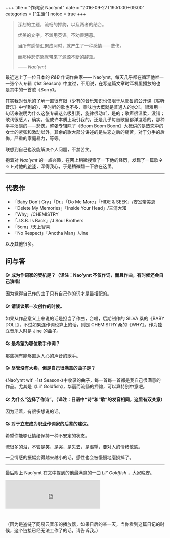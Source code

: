 +++
title = "作词家 Nao'ymt"
date = "2016-09-27T19:51:00+09:00"
categories = ["生活"]
notoc = true
+++

> 深刻的主题，流畅的押韵，以及两者的结合。
>
> 优美的文字。不滥用英语。不劝善惩恶。
>
> 当所有感情汇聚成河时，就产生了一种感情——悲伤。
>
> 而那种悲伤感就带来了源源不断的辞藻。
>
> —— *Nao'ymt*

<!--more-->

最近迷上了一位日本的 *R&B* 作词作曲家—— Nao'ymt，每天几乎都在循环他唯一一张个人专辑《1st Season》中度过，不用说，在写这篇文章时耳机里播放的也是其中的一首歌《Sorry》。

其实我对音乐的了解一直很有限（少有的音乐知识也仅限于从耶鲁的公开课《聆听音乐》中学到的），平时听的歌也不多，品味也大概就是普通人的水准。很难用一句话来说明为什么这张专辑这么吸引我，旋律很动听，是的；歌声很温柔，没错；歌词很感人，确实。但或许本质上吸引我的，还是几乎每首歌里都洋溢着的，那种平平淡淡的——悲伤。整张专辑除了《Boom Boom Boom》大概讲的是热恋中的女士的紧张和激动以外，其余的歌大部分讲述的是失恋之后的痛苦，对于分手的后悔，严重的家庭暴力，等等。

联想到自己也没能解决个人问题，不禁苦笑。

抱着对 *Nao'ymt* 的一点兴趣，在网上稍微搜索了一下他的经历，发现了一篇歌ネット对他的[访谈](http://www.uta-net.com/user/sakushika/01_100/63.html)，深得我心，于是稍微翻一下放在这里。

----

## 代表作

- 「Baby Don't Cry」「Dr.」「Do Me More」「HIDE & SEEK」/安室奈美恵
- 「Delete My Memories」「Inside Your Head」/三浦大知
- 「Why」/CHEMISTRY
- 「J.S.B. Is Back」/J Soul Brothers
- 「5cm」/天上智喜
- 「No Respect」「Anotha Man」/Jine

以及其他很多。

## 问与答

#### Q: 成为作词家的契机是？（译注：Nao'ymt 不仅作词，而且作曲，有时候还会自己演唱）

因为觉得自己作的曲子只有自己作的词才是最相配的。

#### Q: 请谈谈第一次创作的时候。

如果从作品意义上来说的话是担当了作曲，合唱，后期制作的 SILVA 桑的《BABY DOLL》，不过如果连作词也算上的话，则是 CHEMISTRY 桑的《WHY》。作为独立音乐人时是 Jine 的曲子。

#### Q: 最希望为哪位歌手作词？

那些拥有能够直达人心的声音的歌手。

#### Q: 尽管没有大卖，但是自己很满意的曲子是？

《Nao'ymt wit' -1st Season-》中收录的曲子，每一首每一首都是我自己很满意的作品。尤其是《Lil' Goldfish》，华丽而流畅的押韵，可以算特别中意吧。

#### Q: 为什么“选择了作诗”。（译注：日语中“诗”和“歌”的发音相同，这里有双关意）

因为活着，有很多想说的话。

#### Q: 对于立志成为职业作词家的后辈的建议。

希望你能够让情绪保持一种不安定的状态。

流很多的泪，不管是笑，是哭，是失去，是渴望，要对人的情绪敏感。

一旦情感的振幅变得越来越小的话，感性也会被慢慢地磨损掉了。

----

最后附上 Nao'ymt 在文中提到的他最满意的一曲 *Lil' Goldfish* ，大家晚安。

<iframe allowfullscreen="false" scrolling="no" src="http://music.163.com/outchain/player?type=2&amp;id=22703777&amp;auto=0&amp;height=66" style="border:0;height:90px;margin-bottom:1.75em;"></iframe>

（因为是盗链了网易云音乐的播放器，如果日后的某一天，当你看到这篇日记的时候，这个链接已经无法工作了的话，请告诉我。）
